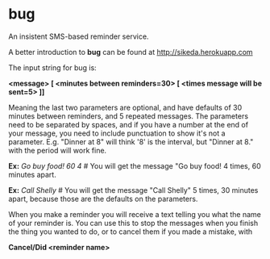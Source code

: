 bug
===

An insistent SMS-based reminder service.

A better introduction to **bug** can be found at http://sikeda.herokuapp.com

The input string for bug is:

**\<message\> [ \<minutes between reminders=30\> [ \<times message will be sent=5\> ]]**

Meaning the last two parameters are optional, and have defaults of 30 minutes between reminders, and 5 repeated messages. The parameters need to be separated by spaces, and if you have a number at the end of your message,
you need to include punctuation to show it's not a parameter. E.g. "Dinner at 8" will think '8' is the interval, but "Dinner at 8." with the period will work fine.

**Ex:** *Go buy food! 60 4* # You will get the message "Go buy food! 4 times, 60 minutes apart.

**Ex:** *Call Shelly* # You will get the message "Call Shelly" 5 times, 30 minutes apart, because those are the defaults on the parameters.

When you make a reminder you will receive a text telling you what the name of your reminder is. You can use this to stop the messages when you finish the thing you wanted to do, or to cancel them if you made a mistake, with

**Cancel/Did \<reminder name\>**
